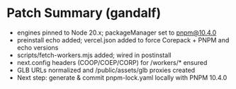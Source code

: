 # Patch Summary (gandalf)
- engines pinned to Node 20.x; packageManager set to pnpm@10.4.0
- preinstall echo added; vercel.json added to force Corepack + PNPM and echo versions
- scripts/fetch-workers.mjs added; wired in postinstall
- next.config headers (COOP/COEP/CORP) for /workers/* ensured
- GLB URLs normalized and /public/assets/glb proxies created
- Next step: generate & commit pnpm-lock.yaml locally with PNPM 10.4.0
